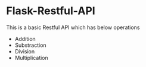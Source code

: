# Flask-Restful-API

This is a basic Restful API which has below operations
 - Addition
 - Substraction
 - Division
 - Multiplication
